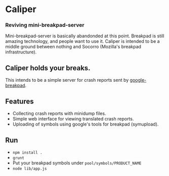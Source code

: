 # Caliper
### Reviving mini-breakpad-server
Mini-breakpad-server is basically abandonded at this point.  Breakpad is still amazing technology, and people want to use it.  Caliper is intended to be a middle ground between nothing and Socorro (Mozilla's breakpad infrastructure).

## Caliper holds your breaks.
This intends to be a simple server for crash reports sent by
[google-breakpad](https://code.google.com/p/google-breakpad/).


## Features

* Collecting crash reports with minidump files.
* Simple web interface for viewing translated crash reports.
* Uploading of symbols using google's tools for breakpad (symupload).

## Run

* `npm install .`
* `grunt`
* Put your breakpad symbols under `pool/symbols/PRODUCT_NAME`
* `node lib/app.js`
